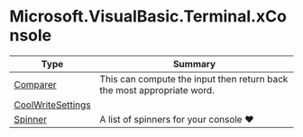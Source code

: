 ﻿
# Microsoft.VisualBasic.Terminal.xConsole

|Type|Summary|
|----|-------|
|<a href="#" onClick="load('/docs/Microsoft.VisualBasic.Terminal.xConsole/Comparer.md')">Comparer</a>|This can compute the input then return back the most appropriate word.|
|<a href="#" onClick="load('/docs/Microsoft.VisualBasic.Terminal.xConsole/CoolWriteSettings.md')">CoolWriteSettings</a>||
|<a href="#" onClick="load('/docs/Microsoft.VisualBasic.Terminal.xConsole/Spinner.md')">Spinner</a>|A list of spinners for your console ❤|

